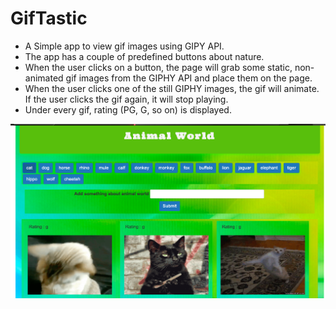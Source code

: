 # GifTastic

* A Simple app to view gif images using  GIPY API.
* The app has a couple of predefined buttons about nature.
* When the user clicks on a button, the page will grab some static, non-animated gif images from the GIPHY API and place them on the page.
* When the user clicks one of the still GIPHY images, the gif will animate. If the user clicks the gif again, it will stop playing.
* Under every gif, rating (PG, G, so on) is displayed.

![Animal World](/assets/images/animalworld.png "Animal World")

